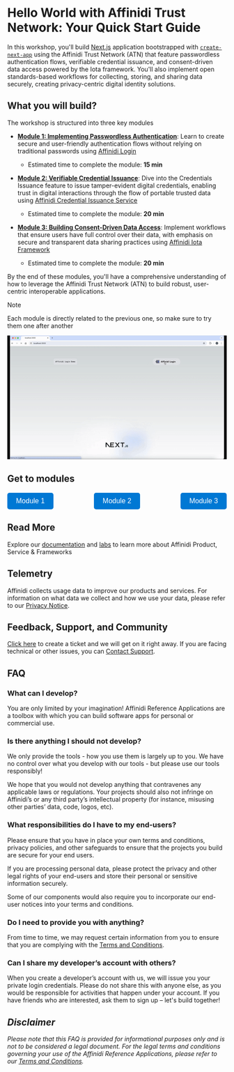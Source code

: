 # Hello World with Affinidi Trust Network: Your Quick Start Guide

In this workshop, you'll build [Next.js](https://nextjs.org/) application bootstrapped with [`create-next-app`](https://github.com/vercel/next.js/tree/canary/packages/create-next-app) using the Affinidi Trust Network (ATN) that feature passwordless authentication flows, verifiable credential issuance, and consent-driven data access powered by the Iota framework. You'll also implement open standards-based workflows for collecting, storing, and sharing data securely, creating privacy-centric digital identity solutions.

## What you will build?

The workshop is structured into three key modules

- [**Module 1: Implementing Passwordless Authentication**](/Module-1/affinidi-login.md): Learn to create secure and user-friendly authentication flows without relying on traditional passwords using [Affinidi Login](/Module-1/affinidi-login.md)

  - Estimated time to complete the module: **15 min**

- [**Module 2: Verifiable Credential Issuance**](/Module-2/credentials-issuance.MD): Dive into the Credentials Issuance feature to issue tamper-evident digital credentials, enabling trust in digital interactions through the flow of portable trusted data using [Affinidi Credential Issuance Service](/Module-2/credentials-issuance.MD)

  - Estimated time to complete the module: **20 min**

- [**Module 3: Building Consent-Driven Data Access**](/Module-3/iota-framework.MD): Implement workflows that ensure users have full control over their data, with emphasis on secure and transparent data sharing practices using [Affinidi Iota Framework](/Module-3/iota-framework.MD)
  - Estimated time to complete the module: **20 min**

By the end of these modules, you'll have a comprehensive understanding of how to leverage the Affinidi Trust Network (ATN) to build robust, user-centric interoperable applications.

> [!NOTE]
> Each module is directly related to the previous one, so make sure to try them one after another

![Affinidi ATN Workshop](/images/workshop.gif)

## Get to modules

<div style="display: flex; justify-content: space-between; margin-top: 20px;">
  <a href="/Module-1/affinidi-login.md" style="text-decoration: none;">
    <button style="
      padding: 10px 20px;
      font-size: 16px;
      background-color: #0078D4;
      color: white;
      border: none;
      border-radius: 5px;
      cursor: pointer;
    ">Module 1</button>
  </a>
  <a href="/Module-2/credentials-issuance.MD" style="text-decoration: none;">
    <button style="
      padding: 10px 20px;
      font-size: 16px;
      background-color: #0078D4;
      color: white;
      border: none;
      border-radius: 5px;
      cursor: pointer;
    ">Module 2</button>
  </a>
  <a href="/Module-3/iota-framework.MD" style="text-decoration: none;">
    <button style="
      padding: 10px 20px;
      font-size: 16px;
      background-color: #0078D4;
      color: white;
      border: none;
      border-radius: 5px;
      cursor: pointer;
    ">Module 3</button>
  </a>
</div>

## Read More

Explore our [documentation](https://docs.affinidi.com/docs/) and [labs](https://docs.affinidi.com/labs/) to learn more about Affinidi Product, Service & Frameworks

## Telemetry

Affinidi collects usage data to improve our products and services. For information on what data we collect and how we use your data, please refer to our [Privacy Notice](https://www.affinidi.com/privacy-notice).

## Feedback, Support, and Community

[Click here](https://github.com/affinidi/atn-workshop-nextjs/issues) to create a ticket and we will get on it right away. If you are facing technical or other issues, you can [Contact Support](https://share.hsforms.com/1i-4HKZRXSsmENzXtPdIG4g8oa2v).

## FAQ

### What can I develop?

You are only limited by your imagination! Affinidi Reference Applications are a toolbox with which you can build software apps for personal or commercial use.

### Is there anything I should not develop?

We only provide the tools - how you use them is largely up to you. We have no control over what you develop with our tools - but please use our tools responsibly!

We hope that you would not develop anything that contravenes any applicable laws or regulations. Your projects should also not infringe on Affinidi’s or any third party’s intellectual property (for instance, misusing other parties’ data, code, logos, etc).

### What responsibilities do I have to my end-users?

Please ensure that you have in place your own terms and conditions, privacy policies, and other safeguards to ensure that the projects you build are secure for your end users.

If you are processing personal data, please protect the privacy and other legal rights of your end-users and store their personal or sensitive information securely.

Some of our components would also require you to incorporate our end-user notices into your terms and conditions.

### Do I need to provide you with anything?

From time to time, we may request certain information from you to ensure that you are complying with the [Terms and Conditions](https://www.affinidi.com/terms-conditions).

### Can I share my developer’s account with others?

When you create a developer’s account with us, we will issue you your private login credentials. Please do not share this with anyone else, as you would be responsible for activities that happen under your account. If you have friends who are interested, ask them to sign up – let's build together!

## _Disclaimer_

_Please note that this FAQ is provided for informational purposes only and is not to be considered a legal document. For the legal terms and conditions governing your use of the Affinidi Reference Applications, please refer to our [Terms and Conditions](https://www.affinidi.com/terms-conditions)._
